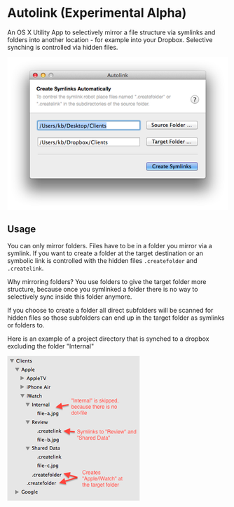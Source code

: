 Autolink (Experimental Alpha)
=============================

An OS X Utility App to selectively mirror a file structure via symlinks and folders into another location - for example into your Dropbox. Selective synching is controlled via hidden files.

![Screenshot](misc/screenshot.png)

## Usage

You can only mirror folders. Files have to be in a folder you mirror via a symlink. If you want to create a folder at the target destination or an symbolic link is controlled with the hidden files `.createfolder` and `.createlink`.

Why mirroring folders? You use folders to give the target folder more structure, because once you symlinked a folder there is no way to selectively sync inside this folder anymore.

If you choose to create a folder all direct subfolders will be scanned for hidden files so those subfolders can end up in the target folder as symlinks or folders to.

Here is an example of a project directory that is synched to a dropbox excluding the folder "Internal"

![Help](misc/help.png)